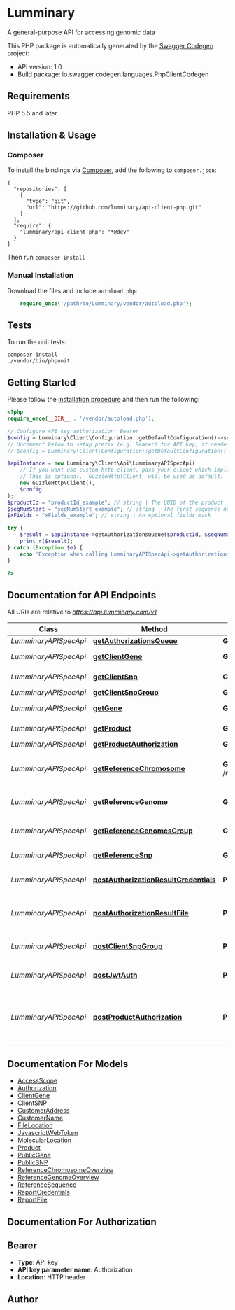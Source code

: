 # Lumminary
A general-purpose API for accessing genomic data

This PHP package is automatically generated by the [Swagger Codegen](https://github.com/swagger-api/swagger-codegen) project:

- API version: 1.0
- Build package: io.swagger.codegen.languages.PhpClientCodegen

## Requirements

PHP 5.5 and later

## Installation & Usage
### Composer

To install the bindings via [Composer](http://getcomposer.org/), add the following to `composer.json`:

```
{
  "repositories": [
    {
      "type": "git",
      "url": "https://github.com/lumminary/api-client-php.git"
    }
  ],
  "require": {
    "lumminary/api-client-php": "*@dev"
  }
}
```

Then run `composer install`

### Manual Installation

Download the files and include `autoload.php`:

```php
    require_once('/path/to/Lumminary/vendor/autoload.php');
```

## Tests

To run the unit tests:

```
composer install
./vendor/bin/phpunit
```

## Getting Started

Please follow the [installation procedure](#installation--usage) and then run the following:

```php
<?php
require_once(__DIR__ . '/vendor/autoload.php');

// Configure API key authorization: Bearer
$config = Lumminary\Client\Configuration::getDefaultConfiguration()->setApiKey('Authorization', 'YOUR_API_KEY');
// Uncomment below to setup prefix (e.g. Bearer) for API key, if needed
// $config = Lumminary\Client\Configuration::getDefaultConfiguration()->setApiKeyPrefix('Authorization', 'Bearer');

$apiInstance = new Lumminary\Client\Api\LumminaryAPISpecApi(
    // If you want use custom http client, pass your client which implements `GuzzleHttp\ClientInterface`.
    // This is optional, `GuzzleHttp\Client` will be used as default.
    new GuzzleHttp\Client(),
    $config
);
$productId = "productId_example"; // string | The UUID of the product
$seqNumStart = "seqNumStart_example"; // string | The first sequence number from which to fetch (the sequence number of the last processed authorization)
$xFields = "xFields_example"; // string | An optional fields mask

try {
    $result = $apiInstance->getAuthorizationsQueue($productId, $seqNumStart, $xFields);
    print_r($result);
} catch (Exception $e) {
    echo 'Exception when calling LumminaryAPISpecApi->getAuthorizationsQueue: ', $e->getMessage(), PHP_EOL;
}

?>
```

## Documentation for API Endpoints

All URIs are relative to *https://api.lumminary.com/v1*

Class | Method | HTTP request | Description
------------ | ------------- | ------------- | -------------
*LumminaryAPISpecApi* | [**getAuthorizationsQueue**](docs/Api/LumminaryAPISpecApi.md#getauthorizationsqueue) | **GET** /products/{productId}/authorizations | 
*LumminaryAPISpecApi* | [**getClientGene**](docs/Api/LumminaryAPISpecApi.md#getclientgene) | **GET** /clients/{clientId}/datasets/{datasetId}/genes/{geneSymbol} | Get gene by symbol
*LumminaryAPISpecApi* | [**getClientSnp**](docs/Api/LumminaryAPISpecApi.md#getclientsnp) | **GET** /clients/{clientId}/datasets/{datasetId}/snps/{snpId} | Get SNP information
*LumminaryAPISpecApi* | [**getClientSnpGroup**](docs/Api/LumminaryAPISpecApi.md#getclientsnpgroup) | **GET** /clients/{clientId}/datasets/{datasetId}/snps/ | 
*LumminaryAPISpecApi* | [**getGene**](docs/Api/LumminaryAPISpecApi.md#getgene) | **GET** /reference/genes/databases/{databaseName}/accessions/{accession} | Generic gene information
*LumminaryAPISpecApi* | [**getProduct**](docs/Api/LumminaryAPISpecApi.md#getproduct) | **GET** /products/{productId} | Get product details
*LumminaryAPISpecApi* | [**getProductAuthorization**](docs/Api/LumminaryAPISpecApi.md#getproductauthorization) | **GET** /products/{productId}/authorizations/{authorizationId} | 
*LumminaryAPISpecApi* | [**getReferenceChromosome**](docs/Api/LumminaryAPISpecApi.md#getreferencechromosome) | **GET** /reference/genomes/{genomeBuildAccession}/chromosomes/{chromosomeAccession} | Sequence for a region of the reference genome
*LumminaryAPISpecApi* | [**getReferenceGenome**](docs/Api/LumminaryAPISpecApi.md#getreferencegenome) | **GET** /reference/genomes/{genomeBuildAccession}/chromosomes | Reference genome metadata
*LumminaryAPISpecApi* | [**getReferenceGenomesGroup**](docs/Api/LumminaryAPISpecApi.md#getreferencegenomesgroup) | **GET** /reference/genomes/ | Reference genome builds
*LumminaryAPISpecApi* | [**getReferenceSnp**](docs/Api/LumminaryAPISpecApi.md#getreferencesnp) | **GET** /reference/snps/{snpAccession} | Reference SNP data
*LumminaryAPISpecApi* | [**postAuthorizationResultCredentials**](docs/Api/LumminaryAPISpecApi.md#postauthorizationresultcredentials) | **POST** /products/{productId}/authorizations/{authorizationId}/credentials | Provide a result for the authorization
*LumminaryAPISpecApi* | [**postAuthorizationResultFile**](docs/Api/LumminaryAPISpecApi.md#postauthorizationresultfile) | **POST** /products/{productId}/authorizations/{authorizationId}/file | Provide a file result to the authorization, e
*LumminaryAPISpecApi* | [**postClientSnpGroup**](docs/Api/LumminaryAPISpecApi.md#postclientsnpgroup) | **POST** /clients/{clientId}/datasets/{datasetId}/snps/ | Get a large group of SNPs
*LumminaryAPISpecApi* | [**postJwtAuth**](docs/Api/LumminaryAPISpecApi.md#postjwtauth) | **POST** /auth/jwt | General-purpose authentication
*LumminaryAPISpecApi* | [**postProductAuthorization**](docs/Api/LumminaryAPISpecApi.md#postproductauthorization) | **POST** /products/{productId}/authorizations/{authorizationId} | Signal that processing is complete, without uploading any result


## Documentation For Models

 - [AccessScope](docs/Model/AccessScope.md)
 - [Authorization](docs/Model/Authorization.md)
 - [ClientGene](docs/Model/ClientGene.md)
 - [ClientSNP](docs/Model/ClientSNP.md)
 - [CustomerAddress](docs/Model/CustomerAddress.md)
 - [CustomerName](docs/Model/CustomerName.md)
 - [FileLocation](docs/Model/FileLocation.md)
 - [JavascriptWebToken](docs/Model/JavascriptWebToken.md)
 - [MolecularLocation](docs/Model/MolecularLocation.md)
 - [Product](docs/Model/Product.md)
 - [PublicGene](docs/Model/PublicGene.md)
 - [PublicSNP](docs/Model/PublicSNP.md)
 - [ReferenceChromosomeOverview](docs/Model/ReferenceChromosomeOverview.md)
 - [ReferenceGenomeOverview](docs/Model/ReferenceGenomeOverview.md)
 - [ReferenceSequence](docs/Model/ReferenceSequence.md)
 - [ReportCredentials](docs/Model/ReportCredentials.md)
 - [ReportFile](docs/Model/ReportFile.md)


## Documentation For Authorization


## Bearer

- **Type**: API key
- **API key parameter name**: Authorization
- **Location**: HTTP header


## Author





